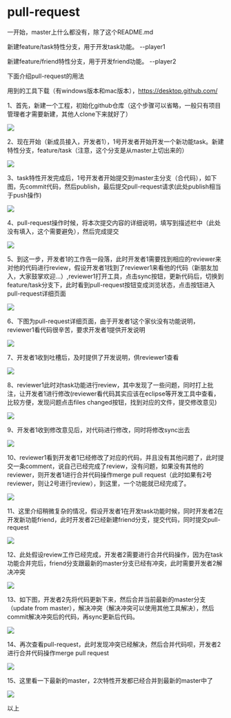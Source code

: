 # pull-request

一开始，master上什么都没有，除了这个README.md

新建feature/task特性分支，用于开发task功能。
--player1

新建feature/friend特性分支，用于开发friend功能。
--player2

下面介绍pull-request的用法

用到的工具下载（有windows版本和mac版本），https://desktop.github.com/

1、首先，新建一个工程，初始化github仓库（这个步骤可以省略，一般只有项目管理者才需要新建，其他人clone下来就好了）

![](image/1.png)

2、现在开始（新成员接入，开发者1），1号开发者开始开发一个新功能task。新建特性分支，feature/task（注意，这个分支是从master上切出来的）

![](image/2.png)

3、task特性开发完成后，1号开发者开始提交到master主分支（合代码），如下图，先commit代码，然后publish，最后提交pull-request请求(此处publish相当于push操作)

![](image/3.png)

4、pull-request操作时候，将本次提交内容的详细说明，填写到描述栏中（此处没有填入，这个需要避免），然后完成提交

![](image/4.png)

5、到这一步，开发者1的工作告一段落，此时开发者1需要找到相应的reviewer来对他的代码进行review，假设开发者1找到了reviewer1来看他的代码（新朋友加入，大家鼓掌欢迎...）,reviewer1打开工具，点击sync按钮，更新代码后，切换到feature/task分支下，此时看到pull-request按钮变成浏览状态，点击按钮进入pull-request详细页面

![](image/5.png)

6、下图为pull-request详细页面，由于开发者1这个家伙没有功能说明，reviewer1看代码很辛苦，要求开发者1提供开发说明

![](image/6.png)

7、开发者1收到吐槽后，及时提供了开发说明，供reviewer1查看

![](image/7.png)

8、reviewer1此时对task功能进行review，其中发现了一些问题，同时打上批注，让开发者1进行修改(reviewer看代码其实应该在eclipse等开发工具中查看，比较方便，发现问题点击files changed按钮，找到对应的文件，提交修改意见)

![](image/8.png)

9、开发者1收到修改意见后，对代码进行修改，同时将修改sync出去

![](image/9.png)

10、reviewer1看到开发者1已经修改了对应的代码，并且没有其他问题了，此时提交一条comment，说自己已经完成了review，没有问题，如果没有其他的reviewer，则开发者1进行合并代码操作merge pull request（此时如果有2号reviewer，则让2号进行review），到这里，一个功能就已经完成了。

![](image/10.png)

11、这里介绍稍微复杂的情况，假设开发者1在开发task功能时候，同时开发者2在开发新功能friend，此时开发者2已经新建friend分支，提交代码，同时提交pull-request

![](image/11.png)

12、此处假设review工作已经完成，开发者2需要进行合并代码操作，因为在task功能合并完后，friend分支跟最新的master分支已经有冲突，此时需要开发者2解决冲突

![](image/12.png)

13、如下图，开发者2先将代码更新下来，然后合并当前最新的master分支（update from master），解决冲突（解决冲突可以使用其他工具解决），然后commit解决冲突后的代码，再sync更新后代码。

![](image/13.png)

14、再次查看pull-request，此时发现冲突已经解决，然后合并代码呗，开发者2进行合并代码操作merge pull request

![](image/14.png)

15、这里看一下最新的master，2次特性开发都已经合并到最新的master中了

![](image/15.png)

以上